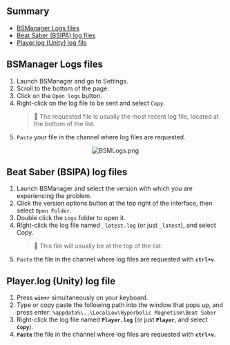 ## Summary

- [BSManager Logs files](#bsmanager-logs-files)
- [Beat Saber (BSIPA) log files](#beat-saber-bsipa-log-files)
- [Player.log (Unity) log file](#playerlog-unity-log-file)

## BSManager Logs files

1. Launch BSManager and go to Settings.
2. Scroll to the bottom of the page.
3. Click on the `Open logs` button.
4. Right-click on the log file to be sent and select `Copy`.
    > 📍 The requested file is usually the most recent log file, located at the bottom of the list.
5. `Paste` your file in the channel where log files are requested.

<div align="center">
    <img src="../wiki/Troubleshoots/Debugging-tips/How-to-find-your-logs/BSMLogs.png" alt="BSMLogs.png" />
</div>

## Beat Saber (BSIPA) log files

1. Launch BSManager and select the version with which you are experiencing the problem.
2. Click the version options button at the top right of the interface, then select `Open Folder`.
3. Double click the `Logs` folder to open it.
4. Right-click the log file named `_latest.log` (or just `_latest`), and select Copy.
    > 📍 This file will usually be at the top of the list.
5. `Paste` the file in the channel where log files are requested with __`ctrl+v`__.

## Player.log (Unity) log file

1. Press __`win+r`__ simultaneously on your keyboard.
2. Type or copy paste the following path into the window that pops up, and press enter: `%appdata%\..\LocalLow\Hyperbolic Magnetism\Beat Saber`
3. Right-click the log file named __`Player.log`__ (or just __`Player`__, and select __`Copy`__).
4. __`Paste`__ the file in the channel where log files are requested with __`ctrl+v`__.
